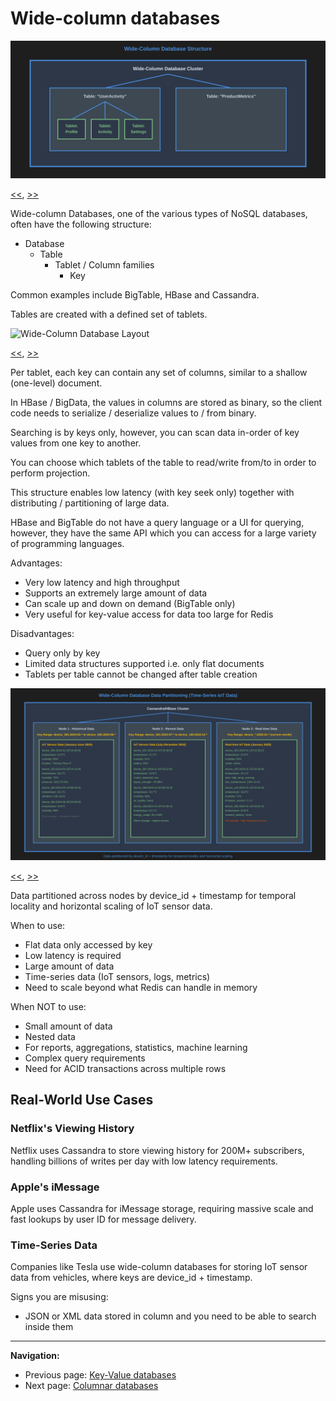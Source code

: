 # Wide-column databases

<a name="image1" id="image1"></a>

![Wide-Column Database Structure](./images/wide-column-db-structure.svg)

[<<](./key-value-dbs.md#image2), [>>](./wide-column-dbs.md#image2)

Wide-column Databases, one of the various types of NoSQL databases, often have the following structure:

- Database
    - Table
        - Tablet / Column families
            - Key

Common examples include BigTable, HBase and Cassandra.

Tables are created with a defined set of tablets.

<a name="image2" id="image2"></a>

![Wide-Column Database Layout](./images/wide-column-db-layout.svg)

[<<](./wide-column-dbs.md#image1), [>>](./wide-column-dbs.md#image3)

Per tablet, each key can contain any set of columns, similar to a shallow (one-level) document.

In HBase / BigData, the values in columns are stored as binary, so the client code needs to serialize / deserialize values to / from binary.

Searching is by keys only, however, you can scan data in-order of key values from one key to another.

You can choose which tablets of the table to read/write from/to in order to perform projection.

This structure enables low latency (with key seek only) together with distributing / partitioning of large data.

HBase and BigTable do not have a query language or a UI for querying, however, they have the same API which you can access for a large variety of programming languages.

Advantages:

- Very low latency and high throughput
- Supports an extremely large amount of data
- Can scale up and down on demand (BigTable only)
- Very useful for key-value access for data too large for Redis

Disadvantages:

- Query only by key
- Limited data structures supported i.e. only flat documents
- Tablets per table cannot be changed after table creation

<a name="image3" id="image3"></a>

![Wide-Column Database Data Partitioning](./images/wide-column-partitioning.svg)

[<<](./wide-column-dbs.md#image2), [>>](./columnar-dbs.md#image1)

Data partitioned across nodes by device_id + timestamp for temporal locality and horizontal scaling of IoT sensor data.

When to use:

- Flat data only accessed by key
- Low latency is required
- Large amount of data
- Time-series data (IoT sensors, logs, metrics)
- Need to scale beyond what Redis can handle in memory

When NOT to use:

- Small amount of data
- Nested data
- For reports, aggregations, statistics, machine learning
- Complex query requirements
- Need for ACID transactions across multiple rows

## Real-World Use Cases

### Netflix's Viewing History
Netflix uses Cassandra to store viewing history for 200M+ subscribers, handling billions of writes per day with low latency requirements.

### Apple's iMessage
Apple uses Cassandra for iMessage storage, requiring massive scale and fast lookups by user ID for message delivery.

### Time-Series Data
Companies like Tesla use wide-column databases for storing IoT sensor data from vehicles, where keys are device_id + timestamp.

Signs you are misusing:

- JSON or XML data stored in column and you need to be able to search inside them

---

**Navigation:**

- Previous page: [Key-Value databases](./key-value-dbs.md)
- Next page: [Columnar databases](./columnar-dbs.md)
